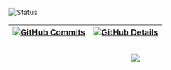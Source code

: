 ![Status](./profile-3d-contrib/profile-night-rainbow.svg)

| [![GitHub Commits](http://github-profile-summary-cards.vercel.app/api/cards/productive-time?username=diogenesmedeiros&theme=dracula&utcOffset=-3)](https://github.com/vn7n24fzkq/github-profile-summary-cards) | [![GitHub Details](http://github-profile-summary-cards.vercel.app/api/cards/profile-details?username=diogenesmedeiros&theme=dracula)](https://github.com/vn7n24fzkq/github-profile-summary-cards) |
| -------------------------------------------------------------------------------------------------------------------------------------------------------------------------------------------------------------- | ------------------------------------------------------------------------------------------------------------------------------------------------------------------------------------------------- |

##

   <div align="center" >
     <img src="https://github-profile-trophy.vercel.app/?username=diogenesmedeiros&row=1&column=6&theme=dracula&margin-w=15&margin-h=15"/>
  </div>
